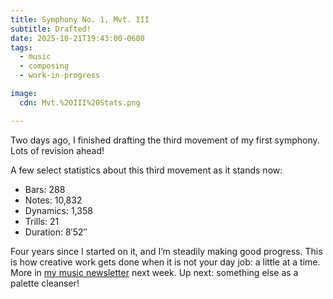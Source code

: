 ```yaml
---
title: Symphony No. 1, Mvt. III
subtitle: Drafted!
date: 2025-10-21T19:43:00-0600
tags:
  - music
  - composing
  - work-in-progress

image:
  cdn: Mvt.%20III%20Stats.png

---
```


Two days ago, I finished drafting the third movement of my first symphony. Lots of revision ahead!

A few select statistics about this third movement as it stands now:

- Bars: 288
- Notes: 10,832
- Dynamics: 1,358
- Trills: 21
- Duration: 8′52″

Four years since I started on it, and I’m steadily making good progress. This is how creative work gets done when it is not your day job: a little at a time. More in [my music newsletter][newsletter] next week. Up next: something else as a palette cleanser!

[newsletter]: https://newsletter.music.chriskrycho.com
